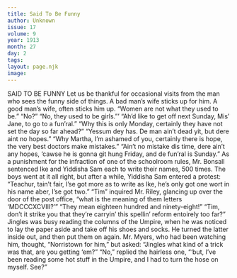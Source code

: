 ```yaml
---
title: Said To Be Funny
author: Unknown
issue: 17
volume: 9
year: 1913
month: 27
day: 2
tags:
layout: page.njk
image:
---
```

SAID TO BE FUNNY    Let us be thankful for occasional visits from the man who sees the funny side of things.    A bad man’s wife sticks up for him. A good man’s wife, often sticks him up.       “Women are not what they used to be.”    “No?”    “No, they used to be girls.”’       “Ah’d like to get off next Sunday, Mis’ Jane, to go to a fun’ral.”    “Why this is only Monday, certainly they have not set the day so far ahead?”    “Yessum dey has. De man ain’t dead yit, but dere aint no hopes.”    “Why Martha, I’m ashamed of you, certainly there is hope, the very best doctors make mistakes.”   “Ain’t no mistake dis time, dere ain’t any hopes, ‘cawse he is gonna git hung Friday, and de fun’ral is Sunday.”       As a punishment for the infraction of one of the schoolroom rules, Mr. Bonsall sentenced Ike and Yiddisha Sam each to write their names, 500 times. The boys went at it all right, but after a while, Yiddisha Sam entered a protest: “Teachur, tain’t fair, I’se got more as to write as Ike, he’s only got one wort in his name aber, I’se got two.”       “Tim” inquired Mr. Riley, glancing up over the door of the post office, “what is the meaning of them letters ‘MDCCCXCVIII?’”   “They mean eighteen hundred and ninety-eight!”    “Tim, don’t it strike you that they’re carryin’ this spellin’ reform entoirely too far?”       Jingles was busy reading the columns of the Umpire, when he was noticed to lay the paper aside and take off his shoes and socks. He turned the latter inside out, and then put them on again. Mr. Myers, who had been watching him, thought, “Norristown for him,” but asked: “Jingles what kind of a trick was that, are you getting ‘em?”    “No,” replied the hairless one, “‘but, I’ve been reading some hot stuff in the Umpire, and I had to turn the hose on myself. See?”    
